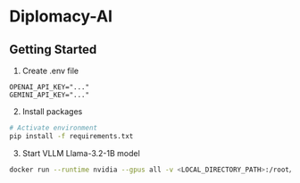 # Diplomacy-AI

## Getting Started
1. Create .env file
```text
OPENAI_API_KEY="..."
GEMINI_API_KEY="..."
```
2. Install packages
```bash
# Activate environment
pip install -f requirements.txt
```

3. Start VLLM Llama-3.2-1B model
```bash
docker run --runtime nvidia --gpus all -v <LOCAL_DIRECTORY_PATH>:/root/.cache/huggingface -p 8000:8000 --ipc=host --env "HUGGING_FACE_HUB_TOKEN=<HF_TOKEN>" vllm/vllm-openai:latest --model meta-llama/Llama-3.2-1B
```